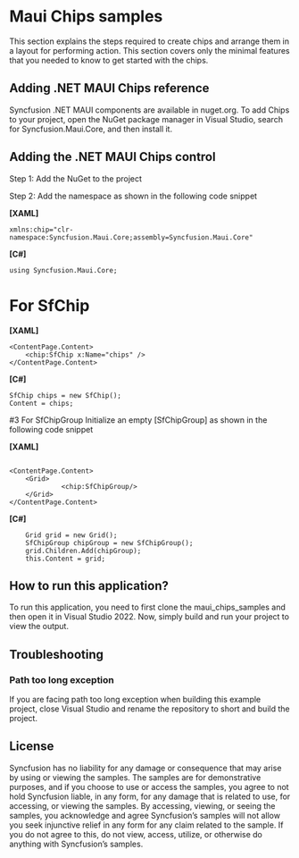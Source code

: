 # Maui Chips samples
This section explains the steps required to create chips and arrange them in a layout for performing action. This section covers only the minimal features that you needed to know to get started with the chips.
## Adding .NET MAUI Chips reference
Syncfusion .NET MAUI components are available in nuget.org. To add Chips to your project, open the NuGet package manager in Visual Studio, search for Syncfusion.Maui.Core, and then install it.
## Adding the .NET MAUI Chips control
Step 1: Add the NuGet to the project

Step 2: Add the namespace as shown in the following code snippet

**[XAML]**

```
xmlns:chip="clr-namespace:Syncfusion.Maui.Core;assembly=Syncfusion.Maui.Core"
```

**[C#]**
```
using Syncfusion.Maui.Core;
```
# For SfChip
**[XAML]**

```
<ContentPage.Content>    
    <chip:SfChip x:Name="chips" />
</ContentPage.Content>
```

**[C#]**
```
SfChip chips = new SfChip(); 
Content = chips;
```

#3 For SfChipGroup
Initialize an empty [SfChipGroup] as shown in the following code snippet

**[XAML]**

```

<ContentPage.Content>
	<Grid>
             <chip:SfChipGroup/>
	</Grid>
</ContentPage.Content>
```

**[C#]**
```
	Grid grid = new Grid();
	SfChipGroup chipGroup = new SfChipGroup();
	grid.Children.Add(chipGroup);
	this.Content = grid;
```
## How to run this application?
To run this application, you need to first clone the maui_chips_samples and then open it in Visual Studio 2022. Now, simply build and run your project to view the output.
## <a name="troubleshooting"></a>Troubleshooting ##
### Path too long exception
If you are facing path too long exception when building this example project, close Visual Studio and rename the repository to short and build the project.
## License
Syncfusion has no liability for any damage or consequence that may arise by using or viewing the samples. The samples are for demonstrative purposes, and if you choose to use or access the samples, you agree to not hold Syncfusion liable, in any form, for any damage that is related to use, for accessing, or viewing the samples. By accessing, viewing, or seeing the samples, you acknowledge and agree Syncfusion’s samples will not allow you seek injunctive relief in any form for any claim related to the sample. If you do not agree to this, do not view, access, utilize, or otherwise do anything with Syncfusion’s samples.
